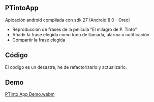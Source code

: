 ## PTintoApp

Apicación android compilada con sdk 27 (Android 8.0 - Oreo)

- Reproducción de frases de la película "El milagro de P. Tinto"
- Añadir la frase elegida como tono de llamada, alarma o notificación
- Compartir la frase elegida

## Código
El código es un desastre, he de refactorizarlo y actualizarlo.

## Demo
[PTinto App Demo.webm](https://github.com/abeltran10/PTintoApp/assets/44783052/0b8c57be-c9f5-47e6-bd25-8546f6956733)

